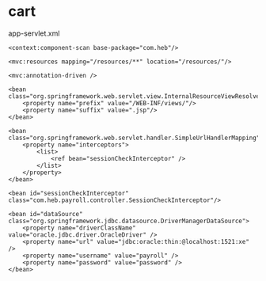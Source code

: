 # cart
app-servlet.xml
<beans xmlns="http://www.springframework.org/schema/beans"
	xmlns:context="http://www.springframework.org/schema/context"
	xmlns:xsi="http://www.w3.org/2001/XMLSchema-instance" 
	xmlns:mvc="http://www.springframework.org/schema/mvc"
	xmlns:tx="http://www.springframework.org/schema/tx"
	xsi:schemaLocation="
        http://www.springframework.org/schema/beans
        http://www.springframework.org/schema/beans/spring-beans.xsd
        http://www.springframework.org/schema/mvc 
        http://www.springframework.org/schema/mvc/spring-mvc.xsd
        http://www.springframework.org/schema/tx
        http://www.springframework.org/schema/tx/spring-tx.xsd
        http://www.springframework.org/schema/context 
        http://www.springframework.org/schema/context/spring-context.xsd">

	<context:component-scan base-package="com.heb"/>

	<mvc:resources mapping="/resources/**" location="/resources/"/>
	
	<mvc:annotation-driven />
	
    <bean class="org.springframework.web.servlet.view.InternalResourceViewResolver">
        <property name="prefix" value="/WEB-INF/views/"/>
        <property name="suffix" value=".jsp"/>
    </bean>
    
    <bean class="org.springframework.web.servlet.handler.SimpleUrlHandlerMapping">
		<property name="interceptors">
			<list>
				<ref bean="sessionCheckInterceptor" />
			</list>
		</property>
	</bean>
	
	<bean id="sessionCheckInterceptor" class="com.heb.payroll.controller.SessionCheckInterceptor"/>
    
	<bean id="dataSource" class="org.springframework.jdbc.datasource.DriverManagerDataSource">
		<property name="driverClassName" value="oracle.jdbc.driver.OracleDriver" />
		<property name="url" value="jdbc:oracle:thin:@localhost:1521:xe" />
		<property name="username" value="payroll" />
		<property name="password" value="password" />
	</bean>
</beans>
